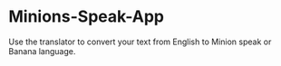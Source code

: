 # Minions-Speak-App
 Use the translator to convert your text from English to Minion speak or Banana language.
